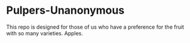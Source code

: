 # Pulpers-Unanonymous
This repo is designed for those of us who have a preference for the fruit with so many varieties. Apples.
